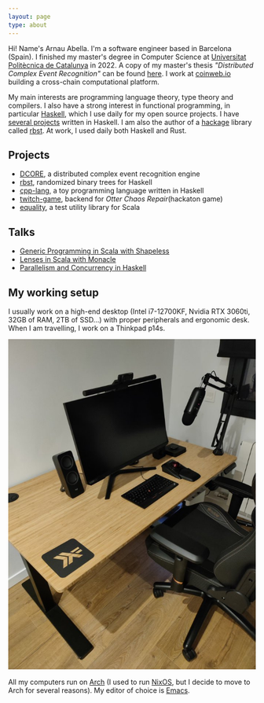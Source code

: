 ```yaml
---
layout: page
type: about
---
```


Hi! Name's Arnau Abella. I'm a software engineer based in Barcelona (Spain). I finished my master's degree in Computer Science at [Universitat Politècnica de Catalunya](https://www.fib.upc.edu/) in 2022. A copy of my master's thesis _"Distributed Complex Event Recognition"_ can be found [here](/assets/documents/thesis.pdf). I work at [coinweb.io](https://coinweb.io/) building a cross-chain computational platform.

My main interests are programming language theory, type theory and compilers. I also have a strong interest in functional programming, in particular [Haskell](https://www.haskell.org/), which I use daily for my open source projects. I have [several projects](https://github.com/monadplus?tab=repositories&q=&type=&language=haskell) written in Haskell. I am also the author of a [hackage](https://hackage.haskell.org/) library called [rbst](https://hackage.haskell.org/package/rbst). At work, I used daily both Haskell and Rust.

## Projects

- [DCORE](https://github.com/dtim-upc/DCORE), a distributed complex event recognition engine
- [rbst](https://hackage.haskell.org/package/rbst), randomized binary trees for Haskell
- [cpp-lang](https://github.com/monadplus/CPP-lang), a toy programming language written in Haskell
- [twitch-game](https://github.com/monadplus/twitch-game/), backend for _Otter Chaos Repair_(hackaton game)
- [equality](https://monadplus.github.io/equality/), a test utility library for Scala

## Talks

- [Generic Programming in Scala with Shapeless](https://github.com/monadplus/intro-shapeless)
- [Lenses in Scala with Monacle](https://github.com/monadplus/scala-lenses)
- [Parallelism and Concurrency in Haskell](https://github.com/monadplus/parconc-notes/tree/main/talk)

## My working setup

I usually work on a high-end desktop (Intel i7-12700KF, Nvidia RTX 3060ti, 32GB of RAM, 2TB of SSD...) with proper peripherals and ergonomic desk. When I am travelling, I work on a Thinkpad p14s.

![desktop setup](/assets/images/desktop_setup.jpg) 

All my computers run on [Arch](https://github.com/monadplus/dotfiles) (I used to run [NixOS](https://github.com/monadplus/nixconfig), but I decide to move to Arch for several reasons). My editor of choice is [Emacs](https://www.gnu.org/software/emacs/).

